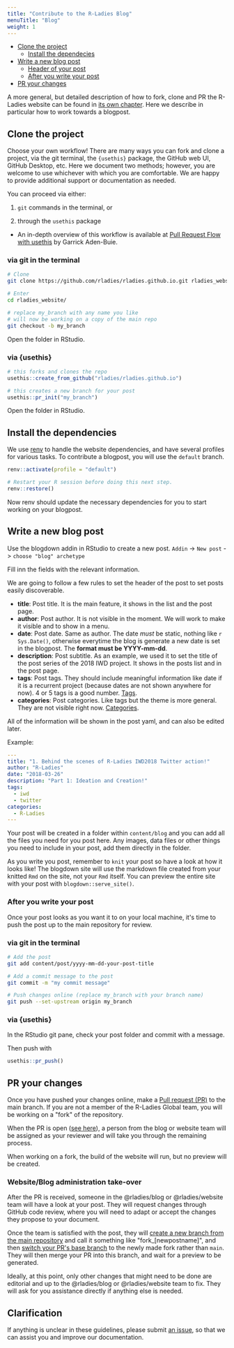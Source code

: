 ```yaml
---
title: "Contribute to the R-Ladies Blog"
menuTitle: "Blog"
weight: 1
---
```


- [Clone the project](#clone-the-project)
  - [Install the dependecies](#install-the-dependecies)
- [Write a new blog post](#write-a-new-blog-post)
  - [Header of your post](#header-of-your-post)
  - [After you write your post](#after-you-write-your-post)
- [PR your changes](#pr-your-changes)

<!-- /TOC -->

A more general, but detailed description of how to fork, clone and PR the R-Ladies website can be found in [its own chapter](/comm/website/fork-clone-pr).
Here we describe in particular how to work towards a blogpost.

## Clone the project

Choose your own workflow! There are many ways you can fork and clone a project,
via the git terminal, the `{usethis}` package, the GitHub web UI, GitHub Desktop,
etc. Here we document two methods; however, you are welcome to use whichever with
which you are comfortable. We are happy to provide additional support or documentation
as needed.

You can proceed via either:

1. `git` commands in the terminal, or

2. through the `usethis` package

- An in-depth overview of this workflow is available at
  [Pull Request Flow with usethis](https://www.garrickadenbuie.com/blog/pull-request-flow-usethis/?interactive=1&steps=) by Garrick Aden-Buie.

### via git in the terminal

```sh
# Clone
git clone https://github.com/rladies/rladies.github.io.git rladies_website

# Enter
cd rladies_website/

# replace my_branch with any name you like
# will now be working on a copy of the main repo
git checkout -b my_branch
```

Open the folder in RStudio.

### via {usethis}

```r
# this forks and clones the repo
usethis::create_from_github("rladies/rladies.github.io")

# this creates a new branch for your post
usethis::pr_init("my_branch")
```

Open the folder in RStudio.

## Install the dependencies

We use [renv](https://rstudio.github.io/renv/articles/renv.html) to handle the website dependencies, and have several profiles for various tasks.
To contribute a blogpost, you will use the `default` branch.

```r
renv::activate(profile = "default")

# Restart your R session before doing this next step.
renv::restore()
```

Now renv should update the necessary dependencies for you to start working on your blogpost.

## Write a new blog post

Use the blogdown addin in RStudio to create a new post.
`Addin` -> `New post` -> `choose "blog" archetype`

Fill inn the fields with the relevant information.

We are going to follow a few rules to set the header of the post to set posts easily discoverable.

- **title**: Post title. It is the main feature, it shows in the list and the post page.
- **author**: Post author. It is not visible in the moment. We will work to make it visible and to show in a menu.
- **date**: Post date. Same as author. The date _must_ be static, nothing like `r Sys.Date()`, otherwise everytime the blog is generate a new date is set in the blogpost. The **format must be YYYY-mm-dd**.
- **description**: Post subtitle. As an example, we used it to set the title of the post series of the 2018 IWD project. It shows in the posts list and in the post page.
- **tags**: Post tags. They should include meaningful information like date if it is a recurrent project (because dates are not shown anywhere for now). 4 or 5 tags is a good number. [Tags](https://rladies.org/tags/).
- **categories**: Post categories. Like tags but the theme is more general. They are not visible right now. [Categories](https://rladies.org/categories/).

All of the information will be shown in the post yaml, and can also be edited later.

Example:

```yaml
---
title: "1. Behind the scenes of R-Ladies IWD2018 Twitter action!"
author: "R-Ladies"
date: "2018-03-26"
description: "Part 1: Ideation and Creation!"
tags:
  - iwd
  - twitter
categories:
  - R-Ladies
---
```

Your post will be created in a folder within `content/blog` and you can add all the files you need for you post here.
Any images, data files or other things you need to include in your post, add them directly in the folder.

As you write you post, remember to `knit` your post so have a look at how it looks like!
The blogdown site will use the markdown file created from your knitted `Rmd` on the site, not your `Rmd` itself.
You can preview the entire site with your post with `blogdown::serve_site()`.

### After you write your post

Once your post looks as you want it to on your local machine, it's time to push the post
up to the main repository for review.

### via git in the terminal

```sh
# Add the post
git add content/post/yyyy-mm-dd-your-post-title

# Add a commit message to the post
git commit -m "my commit message"

# Push changes online (replace my_branch with your branch name)
git push --set-upstream origin my_branch
```

### via {usethis}

In the RStudio git pane, check your post folder and commit with a message.

Then push with

```r
usethis::pr_push()
```

## PR your changes

Once you have pushed your changes online, make a [Pull request (PR)](https://github.com/rladies/blog/pulls) to the main branch.
If you are not a member of the R-Ladies Global team, you will be working on a "fork" of the repository.

When the PR is open ([see here](https://github.com/rladies/blog/pulls)), a person from the blog or website team will be assigned as your reviewer and will take you through the remaining process.

When working on a fork, the build of the website will run, but no preview will be created.

### Website/Blog administration take-over

After the PR is received, someone in the @rladies/blog or @rladies/website team will have a look at your post.
They will request changes through GitHub code review, where you will need to adapt or accept the changes they propose to your document.

Once the team is satisfied with the post, they will [create a new branch from the main repository](https://docs.github.com/en/pull-requests/collaborating-with-pull-requests/proposing-changes-to-your-work-with-pull-requests/creating-and-deleting-branches-within-your-repository#creating-a-branch) and call it something like "fork\_[newpostname]", and then [switch your PR's base branch](https://docs.github.com/en/pull-requests/collaborating-with-pull-requests/proposing-changes-to-your-work-with-pull-requests/changing-the-base-branch-of-a-pull-request) to the newly made fork rather than `main`.
They will then merge your PR into this branch, and wait for a preview to be generated.

Ideally, at this point, only other changes that might need to be done are editorial and up to the @rladies/blog or @rladies/website team to fix.
They will ask for you assistance directly if anything else is needed.

## Clarification

If anything is unclear in these guidelines, please submit [an issue](https://github.com/rladies/blog/issues), so that we can assist you and improve our documentation.
